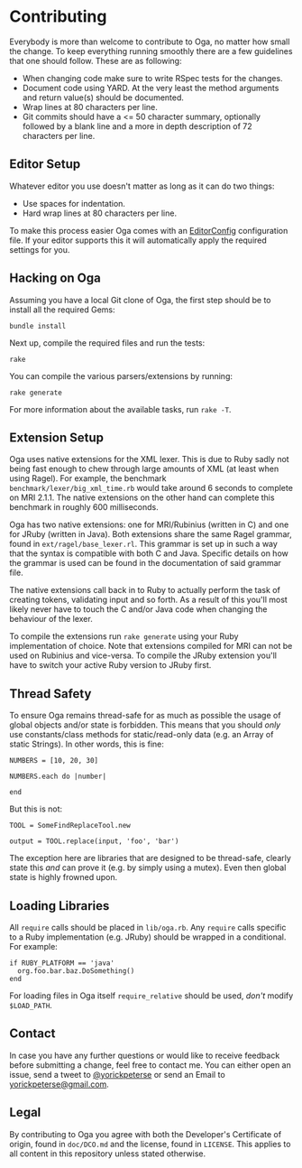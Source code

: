 # Contributing

Everybody is more than welcome to contribute to Oga, no matter how small the
change. To keep everything running smoothly there are a few guidelines that one
should follow. These are as following:

* When changing code make sure to write RSpec tests for the changes.
* Document code using YARD. At the very least the method arguments and return
  value(s) should be documented.
* Wrap lines at 80 characters per line.
* Git commits should have a <= 50 character summary, optionally followed by a
  blank line and a more in depth description of 72 characters per line.

## Editor Setup

Whatever editor you use doesn't matter as long as it can do two things:

* Use spaces for indentation.
* Hard wrap lines at 80 characters per line.

To make this process easier Oga comes with an [EditorConfig][editorconfig]
configuration file. If your editor supports this it will automatically apply
the required settings for you.

## Hacking on Oga

Assuming you have a local Git clone of Oga, the first step should be to install
all the required Gems:

    bundle install

Next up, compile the required files and run the tests:

    rake

You can compile the various parsers/extensions by running:

    rake generate

For more information about the available tasks, run `rake -T`.

## Extension Setup

Oga uses native extensions for the XML lexer. This is due to Ruby sadly not
being fast enough to chew through large amounts of XML (at least when using
Ragel). For example, the benchmark `benchmark/lexer/big_xml_time.rb` would take
around 6 seconds to complete on MRI 2.1.1. The native extensions on the other
hand can complete this benchmark in roughly 600 milliseconds.

Oga has two native extensions: one for MRI/Rubinius (written in C) and one for
JRuby (written in Java). Both extensions share the same Ragel grammar, found in
`ext/ragel/base_lexer.rl`. This grammar is set up in such a way that the syntax
is compatible with both C and Java. Specific details on how the grammar is used
can be found in the documentation of said grammar file.

The native extensions call back in to Ruby to actually perform the task of
creating tokens, validating input and so forth. As a result of this you'll most
likely never have to touch the C and/or Java code when changing the behaviour
of the lexer.

To compile the extensions run `rake generate` using your Ruby implementation of
choice. Note that extensions compiled for MRI can not be used on Rubinius and
vice-versa. To compile the JRuby extension you'll have to switch your active
Ruby version to JRuby first.

## Thread Safety

To ensure Oga remains thread-safe for as much as possible the usage of global
objects and/or state is forbidden. This means that you should _only_ use
constants/class methods for static/read-only data (e.g. an Array of static
Strings). In other words, this is fine:

    NUMBERS = [10, 20, 30]

    NUMBERS.each do |number|

    end

But this is not:

    TOOL = SomeFindReplaceTool.new

    output = TOOL.replace(input, 'foo', 'bar')

The exception here are libraries that are designed to be thread-safe, clearly
state this _and_ can prove it (e.g. by simply using a mutex). Even then global
state is highly frowned upon.

## Loading Libraries

All `require` calls should be placed in `lib/oga.rb`. Any `require` calls
specific to a Ruby implementation (e.g. JRuby) should be wrapped in a
conditional. For example:

    if RUBY_PLATFORM == 'java'
      org.foo.bar.baz.DoSomething()
    end

For loading files in Oga itself `require_relative` should be used, _don't_
modify `$LOAD_PATH`.

## Contact

In case you have any further questions or would like to receive feedback before
submitting a change, feel free to contact me. You can either open an issue,
send a tweet to [@yorickpeterse][twitter] or send an Email to
<yorickpeterse@gmail.com>.

## Legal

By contributing to Oga you agree with both the Developer's Certificate of
origin, found in `doc/DCO.md` and the license, found in `LICENSE`. This applies
to all content in this repository unless stated otherwise.

[editorconfig]:http://editorconfig.org/
[twitter]: https://twitter.com/yorickpeterse
